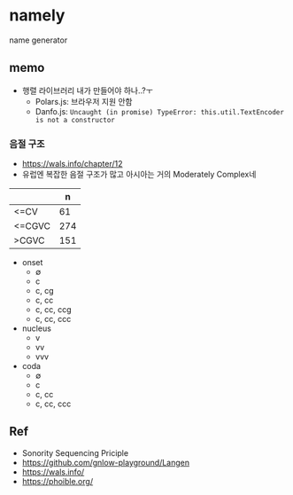 # namely
name generator

## memo
- 행렬 라이브러리 내가 만들어야 하나..?ㅜ
    - Polars.js: 브라우저 지원 안함
    - Danfo.js: `Uncaught (in promise) TypeError: this.util.TextEncoder is not a constructor`

### 음절 구조
- https://wals.info/chapter/12
- 유럽엔 복잡한 음절 구조가 많고 아시아는 거의 Moderately Complex네

||n|
|-|-|
|<=CV|61|
|<=CGVC|274|
|>CGVC|151|

- onset
    - ∅
    - c
    - c, cg
    - c, cc
    - c, cc, ccg
    - c, cc, ccc
- nucleus
    - v
    - vv
    - vvv
- coda
    - ∅
    - c
    - c, cc
    - c, cc, ccc

## Ref
- Sonority Sequencing Priciple
- https://github.com/gnlow-playground/Langen
- https://wals.info/
- https://phoible.org/
